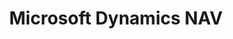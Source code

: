 ---
title: "Microsoft Dynamics NAV"
type: help
source: "microsoft-dynamics-nav"
tags: ["gettingstarted", "microsoft-dynamics-nav"]
---
